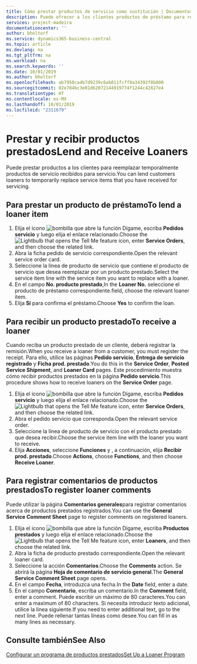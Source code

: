 ```yaml
---
title: Cómo prestar productos de servicio como sustitución | Documentos de Microsoft
description: Puede ofrecer a los clientes productos de préstamo para reemplazar temporalmente productos de servicio recibidos para servicio.
services: project-madeira
documentationcenter: ''
author: bholtorf
ms.service: dynamics365-business-central
ms.topic: article
ms.devlang: na
ms.tgt_pltfrm: na
ms.workload: na
ms.search.keywords: ''
ms.date: 10/01/2019
ms.author: bholtorf
ms.openlocfilehash: ab7950ca4b7d9239c6ab011fcff8a34392f8b800
ms.sourcegitcommit: 02e704bc3e01d62072144919774f1244c42827e4
ms.translationtype: HT
ms.contentlocale: es-MX
ms.lasthandoff: 10/01/2019
ms.locfileid: "2311679"
---
```

# <a name="lend-and-receive-loaners"></a><span data-ttu-id="c247f-103">Prestar y recibir productos prestados</span><span class="sxs-lookup"><span data-stu-id="c247f-103">Lend and Receive Loaners</span></span>
<span data-ttu-id="c247f-104">Puede prestar productos a los clientes para reemplazar temporalmente productos de servicio recibidos para servicio.</span><span class="sxs-lookup"><span data-stu-id="c247f-104">You can lend customers loaners to temporarily replace service items that you have received for servicing.</span></span>  
  
## <a name="to-lend-a-loaner-item"></a><span data-ttu-id="c247f-105">Para prestar un producto de préstamo</span><span class="sxs-lookup"><span data-stu-id="c247f-105">To lend a loaner item</span></span>    
1. <span data-ttu-id="c247f-106">Elija el icono ![bombilla que abre la función Dígame](media/ui-search/search_small.png "Dígame que desea hacer"), escriba **Pedidos servicio** y luego elija el enlace relacionado.</span><span class="sxs-lookup"><span data-stu-id="c247f-106">Choose the ![Lightbulb that opens the Tell Me feature](media/ui-search/search_small.png "Tell me what you want to do") icon, enter **Service Orders**, and then choose the related link.</span></span>  
2. <span data-ttu-id="c247f-107">Abra la ficha pedido de servicio correspondiente.</span><span class="sxs-lookup"><span data-stu-id="c247f-107">Open the relevant service order card.</span></span>  
3. <span data-ttu-id="c247f-108">Seleccione la línea de producto de servicio que contiene el producto de servicio que desea reemplazar por un producto prestado.</span><span class="sxs-lookup"><span data-stu-id="c247f-108">Select the service item line with the service item you want to replace with a loaner.</span></span>  
4. <span data-ttu-id="c247f-109">En el campo **No. producto prestado**,</span><span class="sxs-lookup"><span data-stu-id="c247f-109">In the **Loaner No.**</span></span> <span data-ttu-id="c247f-110">seleccione el producto de préstamo correspondiente.</span><span class="sxs-lookup"><span data-stu-id="c247f-110">field, choose the relevant loaner item.</span></span>  
5. <span data-ttu-id="c247f-111">Elija **Sí** para confirma el préstamo.</span><span class="sxs-lookup"><span data-stu-id="c247f-111">Choose **Yes** to confirm the loan.</span></span>  

## <a name="to-receive-a-loaner"></a><span data-ttu-id="c247f-112">Para recibir un producto prestado</span><span class="sxs-lookup"><span data-stu-id="c247f-112">To receive a loaner</span></span>  
<span data-ttu-id="c247f-113">Cuando reciba un producto prestado de un cliente, deberá registrar la remisión.</span><span class="sxs-lookup"><span data-stu-id="c247f-113">When you receive a loaner from a customer, you must register the receipt.</span></span> <span data-ttu-id="c247f-114">Para ello, utilice las páginas **Pedido servicio**, **Entrega de servicio registrado** y **Ficha prod. prestado**.</span><span class="sxs-lookup"><span data-stu-id="c247f-114">You do this in the **Service Order**, **Posted Service Shipment**, and **Loaner Card** pages.</span></span> <span data-ttu-id="c247f-115">Este procedimiento muestra cómo recibir productos prestados en la página **Pedido servicio**.</span><span class="sxs-lookup"><span data-stu-id="c247f-115">This procedure shows how to receive loaners on the **Service Order** page.</span></span>  
  
1. <span data-ttu-id="c247f-116">Elija el icono ![bombilla que abre la función Dígame](media/ui-search/search_small.png "Dígame que desea hacer"), escriba **Pedidos servicio** y luego elija el enlace relacionado.</span><span class="sxs-lookup"><span data-stu-id="c247f-116">Choose the ![Lightbulb that opens the Tell Me feature](media/ui-search/search_small.png "Tell me what you want to do") icon, enter **Service Orders**, and then choose the related link.</span></span>  
2. <span data-ttu-id="c247f-117">Abra el pedido servicio que corresponda.</span><span class="sxs-lookup"><span data-stu-id="c247f-117">Open the relevant service order.</span></span>  
3. <span data-ttu-id="c247f-118">Seleccione la línea de producto de servicio con el producto prestado que desea recibir.</span><span class="sxs-lookup"><span data-stu-id="c247f-118">Choose the service item line with the loaner you want to receive.</span></span>  
4. <span data-ttu-id="c247f-119">Elija **Acciones**, seleccione **Funciones** y , a continuación, elija **Recibir prod. prestado**.</span><span class="sxs-lookup"><span data-stu-id="c247f-119">Choose **Actions**, choose **Functions**, and then choose **Receive Loaner**.</span></span>  

## <a name="to-register-loaner-comments"></a><span data-ttu-id="c247f-120">Para registrar comentarios de productos prestados</span><span class="sxs-lookup"><span data-stu-id="c247f-120">To register loaner comments</span></span>  
<span data-ttu-id="c247f-121">Puede utilizar la página **Comentarios generales**para registrar comentarios acerca de productos prestados registrados.</span><span class="sxs-lookup"><span data-stu-id="c247f-121">You can use the **General Service Comment Sheet** page to register comments on registered loaners.</span></span>  
  
1. <span data-ttu-id="c247f-122">Elija el icono ![bombilla que abre la función Dígame](media/ui-search/search_small.png "Dígame que desea hacer"), escriba **Productos prestados** y luego elija el enlace relacionado.</span><span class="sxs-lookup"><span data-stu-id="c247f-122">Choose the ![Lightbulb that opens the Tell Me feature](media/ui-search/search_small.png "Tell me what you want to do") icon, enter **Loaners**, and then choose the related link.</span></span>  
2. <span data-ttu-id="c247f-123">Abra la ficha de producto prestado correspondiente.</span><span class="sxs-lookup"><span data-stu-id="c247f-123">Open the relevant loaner card.</span></span>  
3. <span data-ttu-id="c247f-124">Seleccione la acción **Comentarios**.</span><span class="sxs-lookup"><span data-stu-id="c247f-124">Choose the **Comments** action.</span></span> <span data-ttu-id="c247f-125">Se abrirá la página **Hoja de comentario de servicio general**.</span><span class="sxs-lookup"><span data-stu-id="c247f-125">The **General Service Comment Sheet** page opens.</span></span>  
4. <span data-ttu-id="c247f-126">En el campo **Fecha**, introduzca una fecha.</span><span class="sxs-lookup"><span data-stu-id="c247f-126">In the **Date** field, enter a date.</span></span>  
5. <span data-ttu-id="c247f-127">En el campo **Comentario**, escriba un comentario.</span><span class="sxs-lookup"><span data-stu-id="c247f-127">In the **Comment** field, enter a comment.</span></span> <span data-ttu-id="c247f-128">Puede escribir un máximo de 80 caracteres.</span><span class="sxs-lookup"><span data-stu-id="c247f-128">You can enter a maximum of 80 characters.</span></span> <span data-ttu-id="c247f-129">Si necesita introducir texto adicional, utilice la línea siguiente.</span><span class="sxs-lookup"><span data-stu-id="c247f-129">If you need to enter additional text, go to the next line.</span></span> <span data-ttu-id="c247f-130">Puede rellenar tantas líneas como desee.</span><span class="sxs-lookup"><span data-stu-id="c247f-130">You can fill in as many lines as necessary.</span></span>  
  
## <a name="see-also"></a><span data-ttu-id="c247f-131">Consulte también</span><span class="sxs-lookup"><span data-stu-id="c247f-131">See Also</span></span>  
[<span data-ttu-id="c247f-132">Configurar un programa de productos prestados</span><span class="sxs-lookup"><span data-stu-id="c247f-132">Set Up a Loaner Program</span></span>](service-how-setup-loaner-program.md)   

